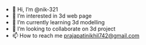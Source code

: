 - 👋 Hi, I’m @nik-321
- 👀 I’m interested in 3d web page
-  🌱 I’m currently learning 3d modelling
- 💞️ I’m looking to collaborate on 3d project
- 📫 How to reach me prajapatinikhil742@gmail.com
<!---
nik-321/nik-321 is a ✨ special ✨ repository because its `README.md` (this file) appears on your GitHub profile.
You can click the Preview link to take a look at your changes.
--->
